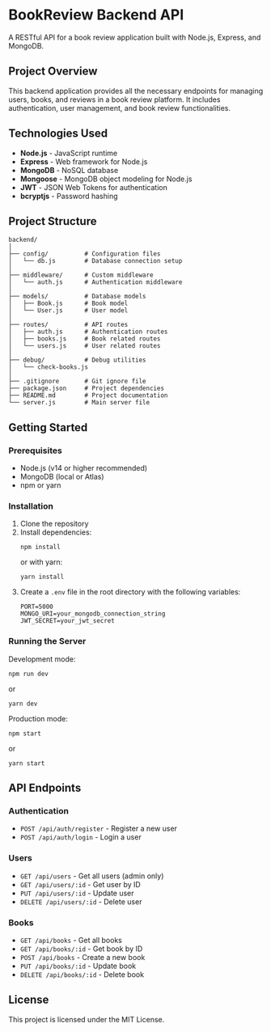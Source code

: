 # BookReview Backend API

A RESTful API for a book review application built with Node.js, Express, and MongoDB.

## Project Overview

This backend application provides all the necessary endpoints for managing users, books, and reviews in a book review platform. It includes authentication, user management, and book review functionalities.

## Technologies Used

- **Node.js** - JavaScript runtime
- **Express** - Web framework for Node.js
- **MongoDB** - NoSQL database
- **Mongoose** - MongoDB object modeling for Node.js
- **JWT** - JSON Web Tokens for authentication
- **bcryptjs** - Password hashing

## Project Structure

```
backend/
│
├── config/          # Configuration files
│   └── db.js        # Database connection setup
│
├── middleware/      # Custom middleware
│   └── auth.js      # Authentication middleware
│
├── models/          # Database models
│   ├── Book.js      # Book model
│   └── User.js      # User model
│
├── routes/          # API routes
│   ├── auth.js      # Authentication routes
│   ├── books.js     # Book related routes
│   └── users.js     # User related routes
│
├── debug/           # Debug utilities
│   └── check-books.js
│
├── .gitignore       # Git ignore file
├── package.json     # Project dependencies
├── README.md        # Project documentation
└── server.js        # Main server file
```

## Getting Started

### Prerequisites

- Node.js (v14 or higher recommended)
- MongoDB (local or Atlas)
- npm or yarn

### Installation

1. Clone the repository
2. Install dependencies:
   ```
   npm install
   ```
   or with yarn:
   ```
   yarn install
   ```
3. Create a `.env` file in the root directory with the following variables:
   ```
   PORT=5000
   MONGO_URI=your_mongodb_connection_string
   JWT_SECRET=your_jwt_secret
   ```

### Running the Server

Development mode:
```
npm run dev
```
or
```
yarn dev
```

Production mode:
```
npm start
```
or
```
yarn start
```

## API Endpoints

### Authentication
- `POST /api/auth/register` - Register a new user
- `POST /api/auth/login` - Login a user

### Users
- `GET /api/users` - Get all users (admin only)
- `GET /api/users/:id` - Get user by ID
- `PUT /api/users/:id` - Update user
- `DELETE /api/users/:id` - Delete user

### Books
- `GET /api/books` - Get all books
- `GET /api/books/:id` - Get book by ID
- `POST /api/books` - Create a new book
- `PUT /api/books/:id` - Update book
- `DELETE /api/books/:id` - Delete book

## License

This project is licensed under the MIT License.
